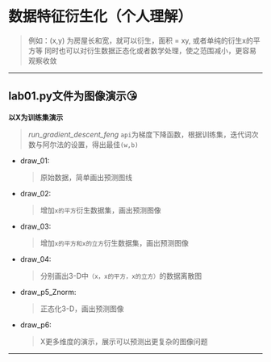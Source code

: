 # 数据特征衍生化（个人理解）

> 例如：(x,y) 为房屋长和宽，就可以衍生，面积 = xy, 或者单纯的衍生x的平方等
> 同时也可以对衍生数据正态化或者数学处理，使之范围减小，更容易观察收敛

___

## lab01.py文件为图像演示:kissing_heart:

**以X为训练集演示**

> *run_gradient_descent_feng* `api`为梯度下降函数，根据训练集，迭代词次数与阿尔法的设置，得出最佳`(w,b)`

- draw_01:
  
  > 原始数据，简单画出预测图线
- draw_02:
  
  > 增加`x的平方`衍生数据集，画出预测图像
- draw_03:
  
  > 增加`x的平方和x的立方`衍生数据集，画出预测图像
- draw_04:
  
  > 分别画出3-D中`（x，x的平方，x的立方）`的数据离散图
- draw_p5_Znorm:
  
  > 正态化3-D，画出预测图像
- draw_p6:
  
  > X更多维度的演示，展示可以预测出更复杂的图像问题

___
